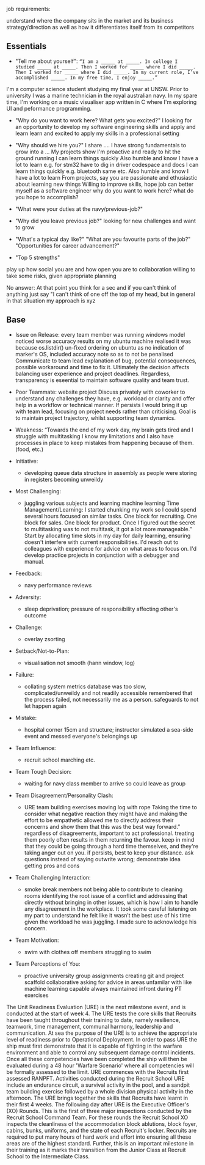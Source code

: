 <!-- SPDX-License-Identifier: zlib-acknowledgement -->

job requirements:

understand where the company sits in the market and its business strategy/direction as well as how it differentiates itself from its competitors

## Essentials
* "Tell me about yourself":
`“I am a _____ at _____. In college I studied _____ at _____. Then I worked for _____ where I did _____. Then I worked for _____ where I did _____. In my current role, I’ve accomplished _____. In my free time, I enjoy _____.”`

I'm a computer science student studying my final year at UNSW. 
Prior to university I was a marine technician in the royal australian navy.
In my spare time, I'm working on a music visualiser app written in C where I'm exploring UI and peformance programming.

* "Why do you want to work here? What gets you excited?"
I looking for an opportunity to develop my software engineering skills and apply and learn
learn and excited to apply my skills in a professional setting

* "Why should we hire you?"
I share .... I have strong fundamentals to grow into a ...
My projects show I'm proactive and ready to hit the ground running
I can learn things quickly
Also humble and know I have a lot to learn
e.g. for stm32 have to dig in driver codespace and docs
I can learn things quickly
e.g. bluetooth same etc.
Also humble and know I have a lot to learn
From projects, say you are passionate and ethusiastic about learning new things
Willing to improve skills, hope job can better myself as a software engineer
why do you want to work here? what do you hope to accomplish?

* "What were your duties at the navy/previous-job?"
* "Why did you leave previous job?"
looking for new challenges and want to grow

* "What's a typical day like?"
  "What are you favourite parts of the job?"
  "Opportunities for career advancement?"

* "Top 5 strengths"

play up how social you are and how open you are to collaboration
willing to take some risks, given appropriate planning

No answer:
At that point you think for a sec and if you can't think of anything just say 
"I can't think of one off the top of my head, 
but in general in that situation my approach is xyz

## Base
 - Issue on Release:
  every team member was running windows model 
  noticed worse accuracy results on my ubuntu machine
  realised it was because os.listdir() un-fixed ordering on ubuntu
  as no indication of marker's OS, included accuracy note so as to not be penalised 
  Communicate to team lead explanation of bug, potential consequences, possible workaround and time to fix it.
  Ultimately the decision affects balancing user experience and project deadlines.
  Regardless, transparency is eseential to maintain software quality and team trust.
 - Poor Teammate:
   website project
Discuss privately with coworker to understand any challenges they have, e.g. workload or clarity and offer help in a workflow or technical manner.
If persists I would bring it up with team lead, focusing on project needs rather than criticising.
Goal is to maintain project trajectory, whilst supporting team dynamics.
 - Weakness:
  “Towards the end of my work day, my brain gets tired and I struggle with multitasking
  I know my limitations and I also have processes in place to keep mistakes from happening because of them. (food, etc.)
 - Initiative:
   * developing queue data structure in assembly as people were storing in registers becoming unweildy
 - Most Challenging:
   * juggling various subjects and learning machine learning
     Time Management/Learning:
     I started chunking my work so I could spend several hours focused on similar tasks. One block for recruiting. One block for sales. One block for product. Once I figured out the secret to multitasking was to not multitask, it got a lot more manageable.”
     Start by allocating time slots in my day for daily learning, ensuring doesn't interfere with current responsibilities.
     I'd reach out to colleagues with experience for advice on what areas to focus on.
     I'd develop practice projects in conjunction with a debugger and manual.
 - Feedback:
   * navy performance reviews
 - Adversity:
   * sleep deprivation; pressure of responsibility affecting other's outcome
 - Challenge:
   * overlay zsorting
 - Setback/Not-to-Plan:
   * visualisation not smooth (hann window, log)
 - Failure:
   * collating system metrics database was too slow, complicated/unweildy and not readily accessible
   remembered that the process failed, not necessarily me as a person.
   safeguards to not let happen again
 - Mistake:
   * hospital corner 15cm and structure; instructor simulated a sea-side event and messed everyone's belongings up
 - Team Influence:
   * recruit school marching etc.
 - Team Tough Decision:
   * waiting for navy class member to arrive so could leave as group
 - Team Disagreement/Personality Clash:
   * URE team building exercises moving log with rope
Taking the time to consider what negative reaction they might have and making the effort to be empathetic allowed me to directly address their concerns and show them that this was the best way forward.”
regardless of disagreements, important to act professional.
treating them poorly often results in them returning the favour.
keep in mind that they could be going through a hard time themselves, and they're taking anger out on you.
if persists, best to keep your distance.
ask questions instead of saying outwrite wrong; 
demonstrate idea getting pros and cons

 - Team Challenging Interaction:
   * smoke break members not being able to contribute to cleaning rooms
    identifying the root issue of a conflict and addressing that directly without bringing in other issues, which is how I aim to handle any disagreement in the workplace.
     It took some careful listening on my part to understand he felt like it wasn’t the best use of his time given the workload he was juggling. I made sure to acknowledge his concern. 
 - Team Motivation:
   * swim with clothes off members struggling to swim
 - Team Perceptions of You:
   * proactive university group assignments creating git and project scaffold
     collaborative asking for advice in areas unfamilar with like machine learning
     capable always maintained infront during PT exercises

The Unit Readiness Evaluation (URE) is the next milestone event, and is conducted at the start of week 4. The URE tests the core skills that Recruits have been taught throughout their training to date, namely resilience, teamwork, time management, communal harmony, leadership and communication.
At sea the purpose of the URE is to achieve the appropriate level of readiness prior to Operational Deployment. In order to pass URE the ship must first demonstrate that it is capable of fighting in the warfare environment and able to control any subsequent damage control incidents. Once all these competencies have been completed the ship will then be evaluated during a 48 hour 'Warfare Scenario' where all competencies will be formally assessed to the limit.
URE commences with the Recruits first assessed RANPFT. Activities conducted during the Recruit School URE include an endurance circuit, a survival activity in the pool, and a sandpit team building exercise followed by a whole division physical activity in the afternoon. The URE brings together the skills that Recruits have learnt in their first 4 weeks. The following day after URE is the Executive Officer's (XO) Rounds. This is the first of three major inspections conducted by the Recruit School Command Team. For these rounds the Recruit School XO inspects the cleanliness of the accommodation block ablutions, block foyer, cabins, bunks, uniforms, and the state of each Recruit's locker. Recruits are required to put many hours of hard work and effort into ensuring all these areas are of the highest standard. Further, this is an important milestone in their training as it marks their transition from the Junior Class at Recruit School to the Intermediate Class.
